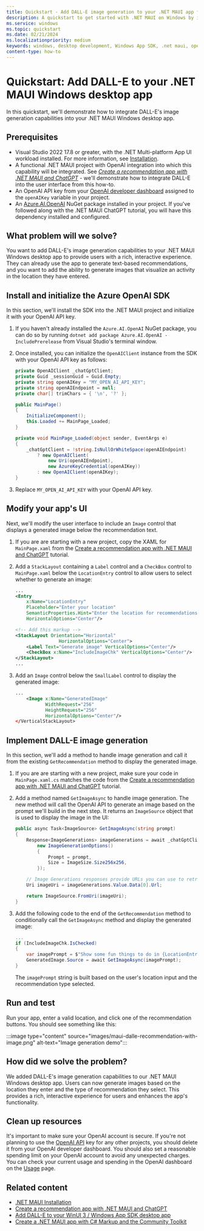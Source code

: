 ```yaml
---
title: Quickstart - Add DALL-E image generation to your .NET MAUI app for Windows
description: A quickstart to get started with .NET MAUI on Windows by integrating DALL-E image capabilities into your app. 
ms.service: windows
ms.topic: quickstart
ms.date: 02/21/2024
ms.localizationpriority: medium
keywords: windows, desktop development, Windows App SDK, .net maui, openai, dall-e, ai
content-type: how-to
---
```


# Quickstart: Add DALL-E to your .NET MAUI Windows desktop app

In this quickstart, we'll demonstrate how to integrate DALL-E's image generation capabilities into your .NET MAUI Windows desktop app.

## Prerequisites

- Visual Studio 2022 17.8 or greater, with the .NET Multi-platform App UI workload installed. For more information, see [Installation](/dotnet/maui/get-started/installation).
- A functional .NET MAUI project with OpenAI integration into which this capability will be integrated. See *[Create a recommendation app with .NET MAUI and ChatGPT](tutorial-maui-ai.md)* - we'll demonstrate how to integrate DALL-E into the user interface from this how-to.
- An OpenAI API key from your [OpenAI developer dashboard](https://platform.openai.com/api-keys) assigned to the `openAIKey` variable in your project.
- An [Azure.AI.OpenAI](https://www.nuget.org/packages/Azure.AI.OpenAI/) NuGet package installed in your project. If you've followed along with the .NET MAUI ChatGPT tutorial, you will have this dependency installed and configured.

## What problem will we solve?

You want to add DALL-E's image generation capabilities to your .NET MAUI Windows desktop app to provide users with a rich, interactive experience. They can already use the app to generate text-based recommendations, and you want to add the ability to generate images that visualize an activity in the location they have entered.

## Install and initialize the Azure OpenAI SDK

In this section, we'll install the SDK into the .NET MAUI project and initialize it with your OpenAI API key.

1. If you haven't already installed the `Azure.AI.OpenAI` NuGet package, you can do so by running `dotnet add package Azure.AI.OpenAI -IncludePrerelease` from Visual Studio's terminal window.

1. Once installed, you can initialize the `OpenAIClient` instance from the SDK with your OpenAI API key as follows:

    ```csharp MainPage.xaml.cs
    private OpenAIClient _chatGptClient;
    private Guid _sessionGuid = Guid.Empty;
    private string openAIKey = "MY_OPEN_AI_API_KEY";
    private string openAIEndpoint = null;
    private char[] trimChars = { '\n', '?' };
    
    public MainPage()
    {
        InitializeComponent();
        this.Loaded += MainPage_Loaded;
    }
    
    private void MainPage_Loaded(object sender, EventArgs e)
    {
        _chatGptClient = !string.IsNullOrWhiteSpace(openAIEndpoint)
            ? new OpenAIClient(
                new Uri(openAIEndpoint),
                new AzureKeyCredential(openAIKey))
            : new OpenAIClient(openAIKey);
    }
    ```

1. Replace `MY_OPEN_AI_API_KEY` with your OpenAI API key.

## Modify your app's UI

Next, we'll modify the user interface to include an `Image` control that displays a generated image below the recommendation text.

1. If you are are starting with a new project, copy the XAML for `MainPage.xaml` from the [Create a recommendation app with .NET MAUI and ChatGPT](tutorial-maui-ai.md) tutorial.

1. Add a `StackLayout` containing a `Label` control and a  `CheckBox` control to `MainPage.xaml` below the `LocationEntry` control to allow users to select whether to generate an image:

    ```xml MainPage.xaml
    ...
    <Entry
        x:Name="LocationEntry"
        Placeholder="Enter your location"
        SemanticProperties.Hint="Enter the location for recommendations"
        HorizontalOptions="Center"/>
    
    <!-- Add this markup -->
    <StackLayout Orientation="Horizontal"
                    HorizontalOptions="Center">
        <Label Text="Generate image" VerticalOptions="Center"/>
        <CheckBox x:Name="IncludeImageChk" VerticalOptions="Center"/>
    </StackLayout>
    ...
    ```

1. Add an `Image` control below the `SmallLabel` control to display the generated image:

    ```xml MainPage.xaml
    ...
        <Image x:Name="GeneratedImage"
               WidthRequest="256"
               HeightRequest="256"
               HorizontalOptions="Center"/>
    </VerticalStackLayout>
    ```

## Implement DALL-E image generation

In this section, we'll add a method to handle image generation and call it from the existing `GetRecommendation` method to display the generated image.

1. If you are are starting with a new project, make sure your code in `MainPage.xaml.cs` matches the code from the [Create a recommendation app with .NET MAUI and ChatGPT](tutorial-maui-ai.md) tutorial.

1. Add a method named `GetImageAsync` to handle image generation. The new method will call the OpenAI API to generate an image based on the prompt we'll build in the next step. It returns an `ImageSource` object that is used to display the image in the UI:

    ```csharp MainPage.xaml.cs
    public async Task<ImageSource> GetImageAsync(string prompt)
    {
        Response<ImageGenerations> imageGenerations = await _chatGptClient.GetImageGenerationsAsync(
            new ImageGenerationOptions()
            {
                Prompt = prompt,
                Size = ImageSize.Size256x256,
            });

        // Image Generations responses provide URLs you can use to retrieve requested images
        Uri imageUri = imageGenerations.Value.Data[0].Url;

        return ImageSource.FromUri(imageUri);
    }
    ```

1. Add the following code to the end of the `GetRecommendation` method to conditionally call the `GetImageAsync` method and display the generated image:

    ```csharp MainPage.xaml.cs
    ...
    if (IncludeImageChk.IsChecked)
    {
        var imagePrompt = $"Show some fun things to do in {LocationEntry.Text} when visiting a {recommendationType}.";
        GeneratedImage.Source = await GetImageAsync(imagePrompt);
    }
    ```

    The `imagePrompt` string is built based on the user's location input and the recommendation type selected.

## Run and test

Run your app, enter a valid location, and click one of the recommendation buttons. You should see something like this:

:::image type="content" source="images/maui-dalle-recommendation-with-image.png" alt-text="Image generation demo":::

## How did we solve the problem?

We added DALL-E's image generation capabilities to our .NET MAUI Windows desktop app. Users can now generate images based on the location they enter and the type of recommendation they select. This provides a rich, interactive experience for users and enhances the app's functionality.

## Clean up resources

It's important to make sure your OpenAI account is secure. If you're not planning to use the [OpenAI API](https://platform.openai.com/api-keys) key for any other projects, you should delete it from your OpenAI developer dashboard. You should also set a reasonable spending limit on your OpenAI account to avoid any unexpected charges. You can check your current usage and spending in the OpenAI dashboard on the [Usage](https://platform.openai.com/usage) page.

## Related content

- [.NET MAUI Installation](/dotnet/maui/get-started/installation)
- [Create a recommendation app with .NET MAUI and ChatGPT](tutorial-maui-ai.md)
- [Add DALL-E to your WinUI 3 / Windows App SDK desktop app](../how-tos/dall-e-winui3.md)
- [Create a .NET MAUI app with C# Markup and the Community Toolkit](tutorial-csharp-ui-maui-toolkit.md)
